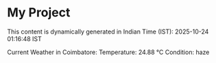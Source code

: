 # My Project

This content is dynamically generated in Indian Time (IST): 2025-10-24 01:16:48 IST


Current Weather in Coimbatore:
Temperature: 24.88 °C
Condition: haze
